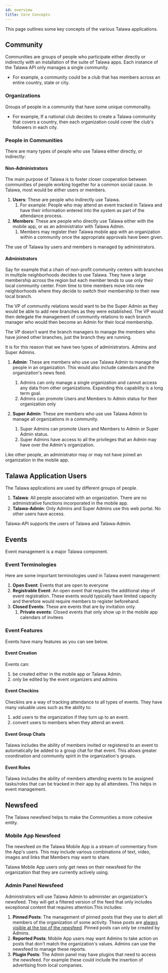 ```yaml
---
id: overview
title: Core Concepts
---
```


This page outlines some key concepts of the various Talawa applications.

## Community​

Communities are groups of people who participate either directly or indirectly with an installation of the suite of Talawa apps. Each instance of the Talawa API only manages a single community.

- For example, a community could be a club that has members across an entire country, state or city.

### Organizations

Groups of people in a community that have some unique commonality.

- For example, If a national club decides to create a Talawa community that covers a country, then each organization could cover the club's followers in each city.

### People in Communities

There are many types of people who use Talawa either directly, or indirectly:

#### Non-Administrators

The main purpose of Talawa is to foster closer cooperation between communities of people working together for a common social cause. In Talawa, most would be either users or members.

1. **Users**: These are people who indirectly use Talawa.
   1. For example: People who may attend an event tracked in Talawa and have their information entered into the system as part of the attendance process.
1. **Members**: These are people who directly use Talawa either with the mobile app, or as an administrator with Talawa Admin.
   1. Members may register their Talawa mobile app with an organization within a community once the appropriate approvals have been given.

The use of Talawa by users and members is managed by administrators.

#### Administrators

Say for example that a chain of non-profit community centers with branches in multiple neighborhoods decides to use Talawa. They have a large membership across the region but each member tends to use only their local community center. From time to time members move into new neighborhoods where they decide to switch their membership to their new local branch.

The VP of community relations would want to be the Super Admin as they would be able to add new branches as they were established. The VP would then delegate the management of community relations to each branch manager who would then become an Admin for their local membership.

The VP doesn’t want the branch managers to manage the members who have joined other branches, just the branch they are running.

It is for this reason that we have two types of administrators. Admins and Super Admins.

1. **Admin**: These are members who use use Talawa Admin to manage the people in an organization. This would also include calendars and the organization's news feed. 

   1. Admins can only manage a single organization and cannot access any data from other organizations. Expanding this capability is a long term goal.
   1. Admins can promote Users and Members to Admin status for their organization only

1. **Super Admin**: These are members who use use Talawa Admin to manage all organizations in a community.
   1. Super Admins can promote Users and Members to Admin or Super Admin status.
   1. Super Admins have access to all the privileges that an Admin may have over the Admin's organization.

Like other people, an administrator may or may not have joined an organization in the mobile app.

## Talawa Application Users

The Talawa applications are used by different groups of people.

1. **Talawa**: All people associated with an organization. There are no administrative functions incorporated in the mobile app.
2. **Talawa-Admin**: Only Admins and Super Admins use this web portal. No other users have access.

Talawa-API supports the users of Talawa and Talawa-Admin.

## Events

Event management is a major Talawa component.

### Event Terminologies

Here are some important terminologies used in Talawa event management:

1. **Open Event**: Events that are open to everyone
1. **Registrable Event**: An open event that requires the additional step of event registration. These events would typically have limited capacity and therefore would require members to register beforehand.
1. **Closed Events**: These are events that are by invitation only.
   1. **Private events**: Closed events that only show up in the mobile app calendars of invitees

### Event Features

Events have many features as you can see below.

#### Event Creation

Events can:

1. be created either in the mobile app or Talawa Admin.
1. only be edited by the event organizers and admins

#### Event Checkins

Checkins are a way of tracking attendance to all types of events. They have many valuable uses such as the ability to:

1. add users to the organization if they turn up to an event.
1. convert users to members when they attend an event.

#### Event Group Chats

Talawa includes the ability of members invited or registered to an event to automatically be added to a group chat for that event. This allows greater coordination and community spirit in the organization's groups.

#### Event Roles

Talawa includes the ability of members attending events to be assigned tasks/roles that can be tracked in their app by all attendees. This helps in event management.

## Newsfeed

The Talawa newsfeed helps to make the Communities a more cohesive entity. 

### Mobile App Newsfeed

The newsfeed on the Talawa Mobile App is a stream of commentary from the App's users. This may include various combinations of text, video, images and links that Members may want to share.

Talawa Mobile App users only get news on their newsfeed for the organization that they are currently actively using.  

### Admin Panel Newsfeed

Administrators will use Talawa Admin to administer an organization's newsfeed. They will get a filtered version of the feed that only includes exceptional content that requires attention.This includes:

1. **Pinned Posts**: The management of pinned posts that they use to alert all members of the organization of some activity. These posts are [always visible at the top of the newsfeed](https://github.com/PalisadoesFoundation/talawa-api/issues/1096). Pinned posts can only be created by Admins.
2. **Reported Posts**: Mobile App users may want Admins to take action on posts that don't match the organization's values. Admins can use the newsfeed to manage these reports.
3. **Plugin Posts**: The Admin panel may have plugins that need to access the newsfeed. For example these could include the insertion of advertising from local companies.
